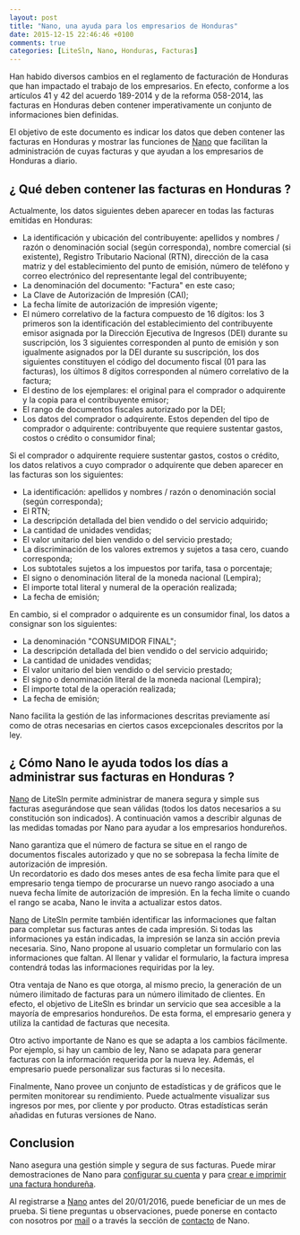```yaml
---
layout: post
title: "Nano, una ayuda para los empresarios de Honduras"
date: 2015-12-15 22:46:46 +0100
comments: true
categories: [LiteSln, Nano, Honduras, Facturas]
---
```


Han habido diversos cambios en el reglamento de facturación de Honduras que han impactado el trabajo de los empresarios. En efecto, conforme a los artículos 41 y 42 del acuerdo 189-2014 y de la reforma 058-2014, las facturas en Honduras deben contener imperativamente un conjunto de informaciones bien definidas.

El objetivo de este documento es indicar los datos que deben contener las facturas en Honduras y mostrar las funciones de [Nano](https://nano.litesln.com) que facilitan la administración de cuyas facturas y que ayudan a los empresarios de Honduras a diario.

<!-- more -->

## ¿ Qué deben contener las facturas en Honduras ?

Actualmente, los datos siguientes deben aparecer en todas las facturas emitidas en Honduras:

- La identificación y ubicación del contribuyente: apellidos y nombres / razón o denominación social (según corresponda), nombre comercial (si existente), Registro Tributario Nacional (RTN), dirección de la casa matriz y del establecimiento del punto de emisión, número de teléfono y correo electrónico del representante legal del contribuyente;
- La denominación del documento: "Factura" en este caso;
- La Clave de Autorización de Impresión (CAI);
- La fecha límite de autorización de impresión vigente;
- El número correlativo de la factura compuesto de 16 dígitos: los 3 primeros son la identificación del establecimiento del contribuyente emisor asignada por la Dirección Ejecutiva de Ingresos (DEI) durante su suscripción, los 3 siguientes corresponden al punto de emisión y son igualmente asignados por la DEI durante su suscripción, los dos siguientes constituyen el código del documento fiscal (01 para las facturas), los últimos 8 dígitos corresponden al número correlativo de la factura;
- El destino de los ejemplares: el original para el comprador o adquirente y la copia para el contribuyente emisor;
- El rango de documentos fiscales autorizado por la DEI;
- Los datos del comprador o adquirente. Estos dependen del tipo de comprador o adquirente: contribuyente que requiere sustentar gastos, costos o crédito o consumidor final;

Si el comprador o adquirente requiere sustentar gastos, costos o crédito, los datos relativos a cuyo comprador o adquirente que deben aparecer en las facturas son los siguientes:

- La identificación: apellidos y nombres / razón o denominación social (según corresponda);
- El RTN;
- La descripción detallada del bien vendido o del servicio adquirido;
- La cantidad de unidades vendidas;
- El valor unitario del bien vendido o del servicio prestado;
- La discriminación de los valores extremos y sujetos a tasa cero, cuando corresponda;
- Los subtotales sujetos a los impuestos por tarifa, tasa o porcentaje;
- El signo o denominación literal de la moneda nacional (Lempira);
- El importe total literal y numeral de la operación realizada;
- La fecha de emisión;

En cambio, si el comprador o adquirente es un consumidor final, los datos a consignar son los siguientes:

- La denominación "CONSUMIDOR FINAL";
- La descripción detallada del bien vendido o del servicio adquirido;
- La cantidad de unidades vendidas;
- El valor unitario del bien vendido o del servicio prestado;
- El signo o denominación literal de la moneda nacional (Lempira);
- El importe total de la operación realizada;
- La fecha de emisión;

Nano facilita la gestión de las informaciones descritas previamente así como de otras necesarias en ciertos casos excepcionales descritos por la ley.

## ¿ Cómo Nano le ayuda todos los días a administrar sus facturas en Honduras ?

[Nano](https://nano.litesln.com) de LiteSln permite administrar de manera segura y simple sus facturas asegurándose que sean válidas (todos los datos necesarios a su constitución son indicados). A continuación vamos a describir algunas de las medidas tomadas por Nano para ayudar a los empresarios hondureños.

Nano garantiza que el número de factura se situe en el rango de documentos fiscales autorizado y que no se sobrepasa la fecha límite de autorización de impresión.  
Un recordatorio es dado dos meses antes de esa fecha límite para que el empresario tenga tiempo de procurarse un nuevo rango asociado a una nueva fecha límite de autorización de impresión.
En la fecha límite o cuando el rango se acaba, Nano le invita a actualizar estos datos.

[Nano](https://nano.litesln.com) de LiteSln permite también identificar las informaciones que faltan para completar sus facturas antes de cada impresión. Si todas las informaciones ya están indicadas, la impresión se lanza sin acción previa necesaria. Sino, Nano propone al usuario completar un formulario con las informaciones que faltan. Al llenar y validar el formulario, la factura impresa contendrá todas las informaciones requiridas por la ley.

Otra ventaja de Nano es que otorga, al mismo precio, la generación de un número ilimitado de facturas para un número ilimitado de clientes. En efecto, el objetivo de LiteSln es brindar un servicio que sea accesible a la mayoría de empresarios hondureños. De esta forma, el empresario genera y utiliza la cantidad de facturas que necesita.

Otro activo importante de Nano es que se adapta a los cambios fácilmente. Por ejemplo, si hay un cambio de ley, Nano se adapata para generar facturas con la información requerida por la nueva ley. Además, el empresario puede personalizar sus facturas si lo necesita.

Finalmente, Nano provee un conjunto de estadísticas y de gráficos que le permiten monitorear su rendimiento. Puede actualmente visualizar sus ingresos por mes, por cliente y por producto. Otras estadísticas serán añadidas en futuras versiones de Nano.

## Conclusion

Nano asegura una gestión simple y segura de sus facturas. Puede mirar demostraciones de Nano para [configurar su cuenta](https://www.youtube.com/watch?v=Ozo9xQw6vKU) y para [crear e imprimir una factura hondureña](https://www.youtube.com/watch?v=EsVpSXKLXgA).

Al registrarse a [Nano](https://nano.litesln.com) antes del 20/01/2016, puede beneficiar de un mes de prueba. Si tiene preguntas u observaciones, puede ponerse en contacto con nosotros por [mail](mailto:contact@litesln.com) o a través la sección de [contacto](https://nano.litesln.com/contact) de Nano.


